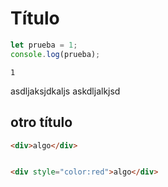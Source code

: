 
# Título
```js
let prueba = 1;
console.log(prueba);
```
```output
1
```

asdljaksjdkaljs askdljalkjsd

## otro título
```html
<div>algo</div>
```
```rust

```
```html
<div style="color:red">algo</div>
```
